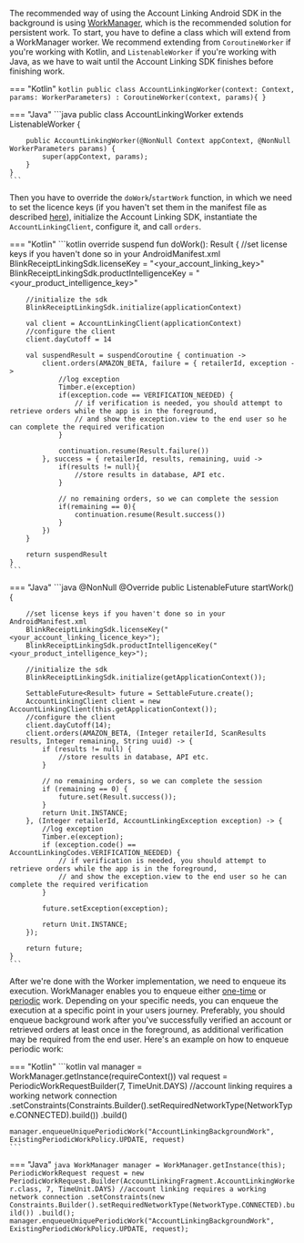 The recommended way of using the Account Linking Android SDK in the background is using [WorkManager](https://developer.android.com/topic/libraries/architecture/workmanager), which is the recommended solution for persistent work.
To start, you have to define a class which will extend from a WorkManager worker.
We recommend extending from `CoroutineWorker` if you're working with Kotlin, and `ListenableWorker` if you're working with Java,
as we have to wait until the Account Linking SDK finishes before finishing work.

=== "Kotlin"
    ```kotlin
    public class AccountLinkingWorker(context: Context, params: WorkerParameters) : CoroutineWorker(context, params){
    }
    ```

=== "Java"
    ```java
    public class AccountLinkingWorker extends ListenableWorker {

        public AccountLinkingWorker(@NonNull Context appContext, @NonNull WorkerParameters params) {
            super(appContext, params);
        }
    }
    ```

Then you have to override the `doWork`/`startWork` function, in which we need to set the licence keys (if you haven't set them in the manifest file as described [here](getting_started_alp.md#setting-your-license-keys)), initialize the Account Linking SDK, instantiate the `AccountLinkingClient`, configure it, and call `orders`.

=== "Kotlin"
    ```kotlin
    override suspend fun doWork(): Result {
        //set license keys if you haven't done so in your AndroidManifest.xml
        BlinkReceiptLinkingSdk.licenseKey = "<your_account_linking_key>"
        BlinkReceiptLinkingSdk.productIntelligenceKey = "<your_product_intelligence_key>"

        //initialize the sdk
        BlinkReceiptLinkingSdk.initialize(applicationContext)

        val client = AccountLinkingClient(applicationContext)
        //configure the client
        client.dayCutoff = 14

        val suspendResult = suspendCoroutine { continuation ->
            client.orders(AMAZON_BETA, failure = { retailerId, exception ->
                //log exception
                Timber.e(exception)
                if(exception.code == VERIFICATION_NEEDED) {
                    // if verification is needed, you should attempt to retrieve orders while the app is in the foreground,
                    // and show the exception.view to the end user so he can complete the required verification
                }

                continuation.resume(Result.failure())
            }, success = { retailerId, results, remaining, uuid ->
                if(results != null){
                    //store results in database, API etc.
                }

                // no remaining orders, so we can complete the session
                if(remaining == 0){
                    continuation.resume(Result.success())
                }
            })
        }

        return suspendResult
    }
    ```
=== "Java"
    ```java
    @NonNull
    @Override
    public ListenableFuture<Result> startWork() {

        //set license keys if you haven't done so in your AndroidManifest.xml
        BlinkReceiptLinkingSdk.licenseKey("<your_account_linking_licence_key>");
        BlinkReceiptLinkingSdk.productIntelligenceKey("<your_product_intelligence_key>");

        //initialize the sdk
        BlinkReceiptLinkingSdk.initialize(getApplicationContext());

        SettableFuture<Result> future = SettableFuture.create();
        AccountLinkingClient client = new AccountLinkingClient(this.getApplicationContext());
        //configure the client
        client.dayCutoff(14);
        client.orders(AMAZON_BETA, (Integer retailerId, ScanResults results, Integer remaining, String uuid) -> {
            if (results != null) {
                //store results in database, API etc.
            }

            // no remaining orders, so we can complete the session
            if (remaining == 0) {
                future.set(Result.success());
            }
            return Unit.INSTANCE;
        }, (Integer retailerId, AccountLinkingException exception) -> {
            //log exception
            Timber.e(exception);
            if (exception.code() == AccountLinkingCodes.VERIFICATION_NEEDED) {
                // if verification is needed, you should attempt to retrieve orders while the app is in the foreground,
                // and show the exception.view to the end user so he can complete the required verification
            }

            future.setException(exception);

            return Unit.INSTANCE;
        });

        return future;
    }
    ```

After we're done with the Worker implementation, we need to enqueue its execution. WorkManager enables you to enqueue either [one-time](https://developer.android.com/guide/background/persistent/getting-started/define-work#schedule_one-time_work) or [periodic](https://developer.android.com/guide/background/persistent/getting-started/define-work#schedule_periodic_work) work.
Depending on your specific needs, you can enqueue the execution at a specific point in your users journey.
Preferably, you should enqueue background work after you've successfully verified an account or retrieved orders at least once in the foreground, as additional verification may be required from the end user.
Here's an example on how to enqueue periodic work:

=== "Kotlin"
    ```kotlin
    val manager = WorkManager.getInstance(requireContext())
    val request = PeriodicWorkRequestBuilder<AccountLinkingWorker>(7, TimeUnit.DAYS)
    //account linking requires a working network connection
    .setConstraints(Constraints.Builder().setRequiredNetworkType(NetworkType.CONNECTED).build())
    .build()

    manager.enqueueUniquePeriodicWork("AccountLinkingBackgroundWork", ExistingPeriodicWorkPolicy.UPDATE, request)
    ```
=== "Java"
    ```java
    WorkManager manager = WorkManager.getInstance(this);
    PeriodicWorkRequest request = new PeriodicWorkRequest.Builder(AccountLinkingFragment.AccountLinkingWorker.class, 7, TimeUnit.DAYS)
    //account linking requires a working network connection
    .setConstraints(new Constraints.Builder().setRequiredNetworkType(NetworkType.CONNECTED).build())
    .build();
    manager.enqueueUniquePeriodicWork("AccountLinkingBackgroundWork", ExistingPeriodicWorkPolicy.UPDATE, request);
    ```
